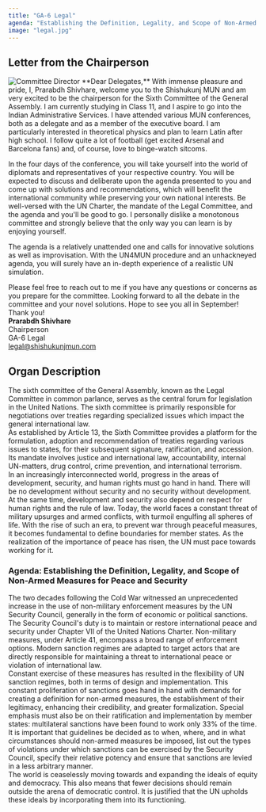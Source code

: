 ```yaml
---
title: "GA-6 Legal"
agenda: "Establishing the Definition, Legality, and Scope of Non-Armed Measures for Peace and Security"
image: "legal.jpg"
---
```

## Letter from the Chairperson

<img class="headshot" src="/assets/images/people/ps.png" alt="Committee Director"> 
**Dear Delegates,**  
With immense pleasure and pride, I, Prarabdh Shivhare, welcome you to the Shishukunj MUN and am very excited to be the chairperson for the Sixth Committee of the General Assembly. I am currently studying in Class 11, and I aspire to go into the Indian Administrative Services. I have attended various MUN conferences, both as a delegate and as a member of the executive board. I am particularly interested in theoretical physics and plan to learn Latin after high school. I follow quite a lot of football (get excited Arsenal and Barcelona fans) and, of course, love to binge-watch sitcoms.

In the four days of the conference, you will take yourself into the world of diplomats and representatives of your respective country. You will be expected to discuss and deliberate upon the agenda presented to you and come up with solutions and recommendations, which will benefit the international community while preserving your own national interests. Be well-versed with the UN Charter, the mandate of the Legal Committee, and the agenda and you'll be good to go. I personally dislike a monotonous committee and strongly believe that the only way you can learn is by enjoying yourself.

The agenda is a relatively unattended one and calls for innovative solutions as well as improvisation. With the UN4MUN procedure and an unhackneyed agenda, you will surely have an in-depth experience of a realistic UN simulation.

Please feel free to reach out to me if you have any questions or concerns as you prepare for the committee. Looking forward to all the debate in the committee and your novel solutions. Hope to see you all in September!  
Thank you!  
**Prarabdh Shivhare**  
Chairperson  
GA-6 Legal  
[legal@shishukunjmun.com](mailto:legal@shishukunjmun.com)  

## Organ Description
The sixth committee of the General Assembly, known as the Legal Committee in common parlance, serves as the central forum for legislation in the United Nations. The sixth committee is primarily responsible for negotiations over treaties regarding specialized issues which impact the general international law.  
As established by Article 13, the Sixth Committee provides a platform for the formulation, adoption and recommendation of treaties regarding various issues to states, for their subsequent signature, ratification, and accession. Its mandate involves justice and international law, accountability, internal UN-matters, drug control, crime prevention, and international terrorism.  
In an increasingly interconnected world, progress in the areas of development, security, and human rights must go hand in hand. There will be no development without security and no security without development. At the same time, development and security also depend on respect for human rights and the rule of law. Today, the world faces a constant threat of military upsurges and armed conflicts, with turmoil engulfing all spheres of life. With the rise of such an era, to prevent war through peaceful measures, it becomes fundamental to define boundaries for member states. As the realization of the importance of peace has risen, the UN must pace towards working for it. 

### Agenda: Establishing the Definition, Legality, and Scope of Non-Armed Measures for Peace and Security
The two decades following the Cold War witnessed an unprecedented increase in the use of non-military enforcement measures by the UN Security Council, generally in the form of economic or political sanctions. The Security Council's duty is to maintain or restore international peace and security under Chapter VII of the United Nations Charter. Non-military measures, under Article 41, encompass a broad range of enforcement options. Modern sanction regimes are adapted to target actors that are directly responsible for maintaining a threat to international peace or violation of international law.  
Constant exercise of these measures has resulted in the flexibility of UN sanction regimes, both in terms of design and implementation. This constant proliferation of sanctions goes hand in hand with demands for creating a definition for non-armed measures, the establishment of their legitimacy, enhancing their credibility, and greater formalization. Special emphasis must also be on their ratification and implementation by member states: multilateral sanctions have been found to work only 33% of the time.  
It is important that guidelines be decided as to when, where, and in what circumstances should non-armed measures be imposed, list out the types of violations under which sanctions can be exercised by the Security Council, specify their relative potency and ensure that sanctions are levied in a less arbitrary manner.  
The world is ceaselessly moving towards and expanding the ideals of equity and democracy. This also means that fewer decisions should remain outside the arena of democratic control. It is justified that the UN upholds these ideals by incorporating them into its functioning.

